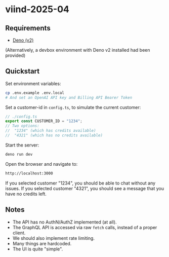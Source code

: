 # viind-2025-04

## Requirements

- [Deno (v2)](https://deno.com)

(Alternatively, a devbox environment with Deno v2 installed had been provided)

## Quickstart

Set environment variables:

```bash
cp .env.example .env.local
# And set an OpenAI API key and Billing API Bearer Token
```

Set a customer-id in `config.ts`, to simulate the current customer:

```ts
// ./config.ts
export const CUSTOMER_ID = "1234";
// Two options:
//  "1234" (which has credits available)
//  "4321" (which has no credits available)
```

Start the server:

```bash
deno run dev
```

Open the browser and navigate to:

```bash
http://localhost:3000
```

If you selected customer "1234", you should be able to chat without any issues.
If you selected customer "4321", you should see a message that you have no
credits left.

## Notes

- The API has no AuthN/AuthZ implemented (at all).
- The GraphQL API is accessed via raw `fetch` calls, instead of a proper client.
- We should also implement rate limiting.
- Many things are hardcoded.
- The UI is quite "simple".
